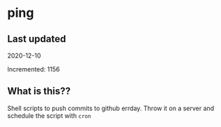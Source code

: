 # ping

## Last updated
2020-12-10

Incremented: 1156

## What is this??
Shell scripts to push commits to github errday. Throw it on a server and schedule the script with `cron`
